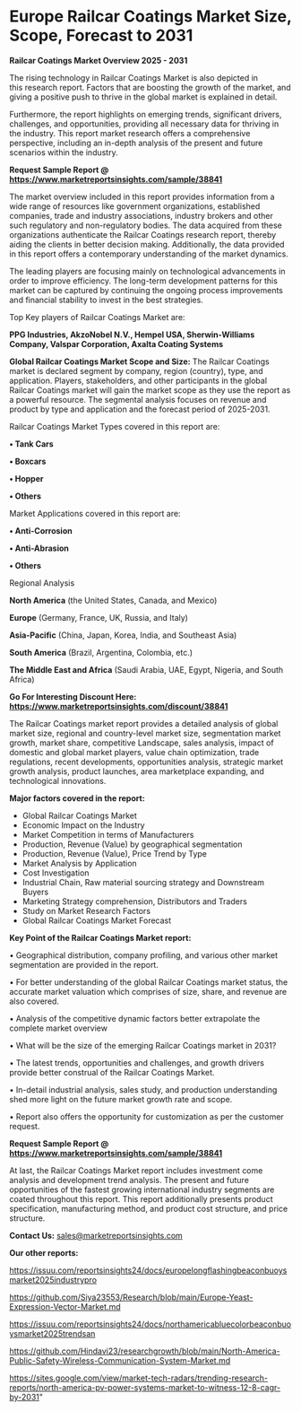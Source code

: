 # Europe Railcar Coatings Market Size, Scope, Forecast to 2031

<Strong> Railcar Coatings Market Overview 2025 - 2031</strong>

The rising technology in Railcar Coatings Market is also depicted in this research report. Factors that are boosting the growth of the market, and giving a positive push to thrive in the global market is explained in detail.

Furthermore, the report highlights on emerging trends, significant drivers, challenges, and opportunities, providing all necessary data for thriving in the industry. This report market research offers a comprehensive perspective, including an in-depth analysis of the present and future scenarios within the industry.

<strong>Request Sample Report @ <a href=https://www.marketreportsinsights.com/sample/38841>https://www.marketreportsinsights.com/sample/38841</a></strong>

The market overview included in this report provides information from a wide range of resources like government organizations, established companies, trade and industry associations, industry brokers and other such regulatory and non-regulatory bodies. The data acquired from these organizations authenticate the Railcar Coatings research report, thereby aiding the clients in better decision making. Additionally, the data provided in this report offers a contemporary understanding of the market dynamics.

The leading players are focusing mainly on technological advancements in order to improve efficiency. The long-term development patterns for this market can be captured by continuing the ongoing process improvements and financial stability to invest in the best strategies.

Top Key players of Railcar Coatings Market are:

<strong>PPG Industries, AkzoNobel N.V., Hempel USA, Sherwin-Williams Company, Valspar Corporation, Axalta Coating Systems</strong>

<strong><b>Global Railcar Coatings Market Scope and Size:</b></strong>
The Railcar Coatings market is declared segment by company, region (country), type, and application. Players, stakeholders, and other participants in the global Railcar Coatings market will gain the market scope as they use the report as a powerful resource. The segmental analysis focuses on revenue and product by type and application and the forecast period of 2025-2031.

Railcar Coatings Market Types covered in this report are:

<strong>•  Tank Cars

•  Boxcars

•  Hopper

•  Others</strong>

Market Applications covered in this report are:

<strong>•  Anti-Corrosion

•  Anti-Abrasion

•  Others</strong> 

Regional Analysis

<strong>North America</strong> (the United States, Canada, and Mexico)

<strong>Europe</strong> (Germany, France, UK, Russia, and Italy)

<strong>Asia-Pacific</strong> (China, Japan, Korea, India, and Southeast Asia)

<strong>South America</strong> (Brazil, Argentina, Colombia, etc.)

<strong>The Middle East and Africa</strong> (Saudi Arabia, UAE, Egypt, Nigeria, and South Africa)

<strong>Go For Interesting Discount Here: <a href=https://www.marketreportsinsights.com/discount/38841>https://www.marketreportsinsights.com/discount/38841</a></strong>

The Railcar Coatings market report provides a detailed analysis of global market size, regional and country-level market size, segmentation market growth, market share, competitive Landscape, sales analysis, impact of domestic and global market players, value chain optimization, trade regulations, recent developments, opportunities analysis, strategic market growth analysis, product launches, area marketplace expanding, and technological innovations.

<strong><b>Major factors covered in the report:</b></strong>
<ul>
  <li>Global Railcar Coatings Market </li>
  <li>Economic Impact on the Industry</li>
  <li>Market Competition in terms of Manufacturers</li>
  <li>Production, Revenue (Value) by geographical segmentation</li>
  <li>Production, Revenue (Value), Price Trend by Type</li>
  <li>Market Analysis by Application</li>
  <li>Cost Investigation</li>
  <li>Industrial Chain, Raw material sourcing strategy and Downstream Buyers</li>
  <li>Marketing Strategy comprehension, Distributors and Traders</li>
  <li>Study on Market Research Factors</li>
  <li>Global Railcar Coatings Market Forecast</li>
</ul>

<strong><b>Key Point of the Railcar Coatings Market report:</b></strong>

• Geographical distribution, company profiling, and various other market segmentation are provided in the report.

• For better understanding of the global Railcar Coatings market status, the accurate market valuation which comprises of size, share, and revenue are also covered.

• Analysis of the competitive dynamic factors better extrapolate the complete market overview

• What will be the size of the emerging Railcar Coatings market in 2031?

• The latest trends, opportunities and challenges, and growth drivers provide better construal of the Railcar Coatings Market.

• In-detail industrial analysis, sales study, and production understanding shed more light on the future market growth rate and scope.

• Report also offers the opportunity for customization as per the customer request.

<strong>Request Sample Report @ <a href=https://www.marketreportsinsights.com/sample/38841>https://www.marketreportsinsights.com/sample/38841</a></strong>

At last, the Railcar Coatings Market report includes investment come analysis and development trend analysis. The present and future opportunities of the fastest growing international industry segments are coated throughout this report. This report additionally presents product specification, manufacturing method, and product cost structure, and price structure.

<strong>Contact Us:</strong>
sales@marketreportsinsights.com

<strong>Our other reports:</strong>

<a href=https://issuu.com/reportsinsights24/docs/europelongflashingbeaconbuoysmarket2025industrypro>https://issuu.com/reportsinsights24/docs/europelongflashingbeaconbuoysmarket2025industrypro</a>

<a href=https://github.com/Siya23553/Research/blob/main/Europe-Yeast-Expression-Vector-Market.md>https://github.com/Siya23553/Research/blob/main/Europe-Yeast-Expression-Vector-Market.md</a>

<a href=https://issuu.com/reportsinsights24/docs/northamericabluecolorbeaconbuoysmarket2025trendsan>https://issuu.com/reportsinsights24/docs/northamericabluecolorbeaconbuoysmarket2025trendsan</a>

<a href=https://github.com/Hindavi23/researchgrowth/blob/main/North-America-Public-Safety-Wireless-Communication-System-Market.md>https://github.com/Hindavi23/researchgrowth/blob/main/North-America-Public-Safety-Wireless-Communication-System-Market.md</a>

<a href=https://sites.google.com/view/market-tech-radars/trending-research-reports/north-america-pv-power-systems-market-to-witness-12-8-cagr-by-2031>https://sites.google.com/view/market-tech-radars/trending-research-reports/north-america-pv-power-systems-market-to-witness-12-8-cagr-by-2031</a>"
